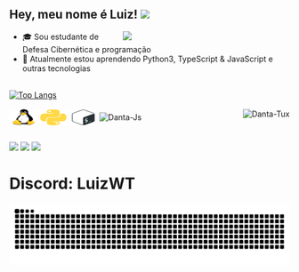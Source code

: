 <h2 align="left">Hey, meu nome é Luiz! <img src="https://media.giphy.com/media/hvRJCLFzcasrR4ia7z/giphy.gif" width="25px"> </h2>
<img align="right" src="https://media.discordapp.net/attachments/732350657243381810/835713653234991104/computer-illustration.png" width="300"/>

- 🎓 Sou estudante de Defesa Cibernética e programação
- 🌱 Atualmente estou aprendendo Python3, TypeScript & JavaScript e outras tecnologias
<br/>
<div>
    <a href="#">
        <img alt="Top Langs" src="https://github-readme-stats.vercel.app/api/top-langs/?username=LuizWT&layout=compact&theme=radical&bg_color=30,e96443,904e95&title_color=fff&text_color=fff"/>
    </a>
</div>
 
<div style="display: inline_block"><br>
  <img align="center" alt="Danta-Linux" height="30" width="50" src="https://raw.githubusercontent.com/devicons/devicon/master/icons/linux/linux-original.svg">
  <img align="center" alt="Danta-Py" height="30" width="50" src="https://raw.githubusercontent.com/devicons/devicon/master/icons/python/python-plain.svg">
  <img align="center" alt="Danta-C" height="30" width="50" src="https://raw.githubusercontent.com/devicons/devicon/master/icons/bash/bash-original.svg">
  <img align="right" alt="Danta-Tux" src="https://media.tenor.com/images/ccb959edb41a02737755b2209ef7d97a/tenor.gif">
  <img align="center" alt="Danta-Js" height="30" width="50" src="https://cdn.jsdelivr.net/gh/devicons/devicon/icons/javascript/javascript-original.svg">
</div>
  
  ##
  <div>
  <a href="https://www.linkedin.com/in/luiz-felipe-272a65248" target="_blank"><img src="https://img.shields.io/badge/-Linkedin-%23333?style=for-the-badge&logo=Linkedin&logoColor=blue" target="_blank"></a>
  <a href="https://www.youtube.com/watch?v=dQw4w9WgXcQ&ab_channel=RickAstley" target="_blank"><img src="https://img.shields.io/badge/-Youtube-%23333?style=for-the-badge&logo=Youtube&logoColor=red" target="_blank"></a>
  <a href="https://discordapp.com/channels/@me/783523442728370186/" target="_blank"><img src="“https://img.shields.io/badge/-Discord-%23333?style=for-the-badge&logo=discord&logoColor=white”" target="_blank"></a>
  <h1>Discord: LuizWT</h1>

  ![Snake animation](https://github.com/Dantalion-dev/Dantalion-dev/blob/output/github-contribution-grid-snake.svg)

</div>
